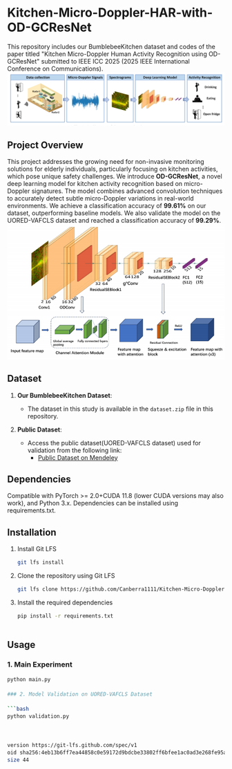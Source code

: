 # Kitchen-Micro-Doppler-HAR-with-OD-GCResNet

This repository includes our BumblebeeKitchen dataset and codes of the paper titled "Kitchen Micro-Doppler Human Activity Recognition using OD-GCResNet" submitted to IEEE ICC 2025 (2025 IEEE International Conference on Communications).
![Overview](https://raw.githubusercontent.com/Canberra1111/Kitchen-Micro-Doppler-HAR-with-OD-GCResNet/main/Radar_System_Architecture.png)


## Project Overview

This project addresses the growing need for non-invasive monitoring solutions for elderly individuals, particularly focusing on kitchen activities, which pose unique safety challenges. We introduce **OD-GCResNet**, a novel deep learning model for kitchen activity recognition based on micro-Doppler signatures. 
The model combines advanced convolution techniques to accurately detect subtle micro-Doppler variations in real-world environments. We achieve a classification accuracy of **99.61%** on our dataset, outperforming baseline models. We also validate the model on the UORED-VAFCLS dataset and reached a classification accuracy of **99.29%**.
![Model Structure](https://raw.githubusercontent.com/Canberra1111/Kitchen-Micro-Doppler-HAR-with-OD-GCResNet/main/Model_Structure.png)





## Dataset

1. **Our BumblebeeKitchen Dataset**:
   - The dataset in this study is available in the `dataset.zip` file in this repository.
   
2. **Public Dataset**:
   - Access the public dataset(UORED-VAFCLS dataset) used for validation from the following link:
     - [Public Dataset on Mendeley](https://data.mendeley.com/datasets/y2px5tg92h/5)

## Dependencies

Compatible with PyTorch >= 2.0+CUDA 11.8 (lower CUDA versions may also work), and Python 3.x.
Dependencies can be installed using requirements.txt.


## Installation

1. Install Git LFS

   ```bash
   git lfs install

2. Clone the repository using Git LFS

   ```bash
   git lfs clone https://github.com/Canberra1111/Kitchen-Micro-Doppler-HAR-with-OD-GC

3. Install the required dependencies

   ```bash
   pip install -r requirements.txt



## Usage

### 1. Main Experiment 

   ```bash
   python main.py

### 2. Model Validation on UORED-VAFCLS Dataset

  ```bash
  python validation.py



version https://git-lfs.github.com/spec/v1
oid sha256:4eb13b6ff7ea44858c0e59172d9bdcbe33802ff6bfee1ac0ad3e268fe95a3d67
size 44
